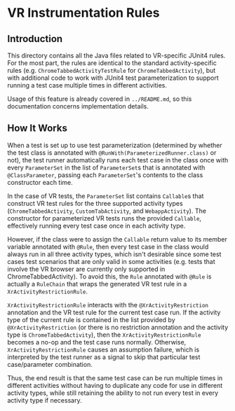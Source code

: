 # VR Instrumentation Rules

## Introduction

This directory contains all the Java files related to VR-specific JUnit4 rules.
For the most part, the rules are identical to the standard activity-specific
rules (e.g. `ChromeTabbedActivityTestRule` for `ChromeTabbedActivity`), but with
additional code to work with JUnit4 test parameterization to support running
a test case multiple times in different activities.

Usage of this feature is already covered in `../README.md`, so this
documentation concerns implementation details.

## How It Works

When a test is set up to use test parameterization (determined by whether the
test class is annotated with `@RunWith(ParameterizedRunner.class)` or not), the
test runner automatically runs each test case in the class once with every
`ParameterSet` in the list of `ParameterSet`s that is annotated with
`@ClassParameter`, passing each `ParameterSet`'s contents to the class constructor
each time.

In the case of VR tests, the `ParameterSet` list contains `Callable`s that
construct VR test rules for the three supported activity types
(`ChromeTabbedActivity`, `CustomTabActivity`, and `WebappActivity`). The
constructor for parameterized VR tests runs the provided `Callable`, effectively
running every test case once in each activity type.

However, if the class were to assign the `Callable` return value to its member
variable annotated with `@Rule`, then every test case in the class would always
run in all three activity types, which isn't desirable since some test cases
test scenarios that are only valid in some activities (e.g. tests that involve
the VR browser are currently only supported in ChromeTabbedActivity). To avoid
this, the `Rule` annotated with `@Rule` is actually a `RuleChain` that wraps the
generated VR test rule in a `XrActivityRestrictionRule`.

`XrActivityRestrictionRule` interacts with the `@XrActivityRestriction`
annotation and the VR test rule for the current test case run. If the activity
type of the current rule is contained in the list provided by
`@XrActivityRestriction` (or there is no restriction annotation and the activity
type is `ChromeTabbedActivity`), then the `XrActivityRestrictionRule` becomes a
no-op and the test case runs normally. Otherwise, `XrActivityRestrictionRule`
causes an assumption failure, which is interpreted by the test runner as a
signal to skip that particular test case/parameter combination.

Thus, the end result is that the same test case can be run multiple times in
different activities without having to duplicate any code for use in different
activity types, while still retaining the ability to not run every test in every
activity type if necessary.